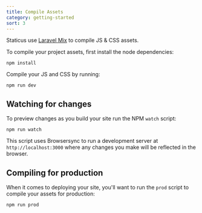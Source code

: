 ```yaml
---
title: Compile Assets
category: getting-started
sort: 3
---
```


Staticus use [Laravel Mix](https://laravel-mix.com/) to compile JS & CSS assets.

To compile your project assets, first install the node dependencies:

```
npm install
```

Compile your JS and CSS by running:

```
npm run dev
```

## Watching for changes

To preview changes as you build your site run the NPM `watch` script:

```
npm run watch
```

This script uses Browsersync to run a development server at `http://localhost:3000` where any changes you make will be reflected in the browser.

## Compiling for production

When it comes to deploying your site, you'll want to run the `prod` script to compile your assets for production:

```text
npm run prod
```
